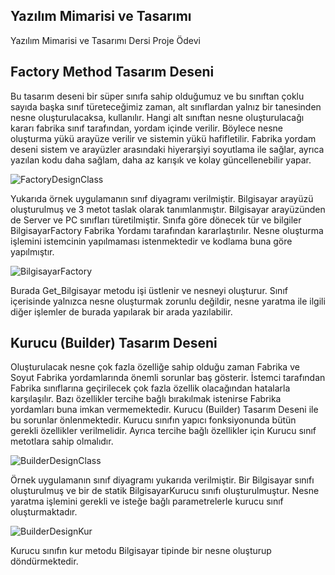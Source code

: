 ## Yazılım Mimarisi ve Tasarımı
Yazılım Mimarisi ve Tasarımı Dersi Proje Ödevi

## Factory Method Tasarım Deseni
Bu tasarım deseni bir süper sınıfa sahip olduğumuz ve bu sınıftan çoklu sayıda başka sınıf türeteceğimiz zaman, alt sınıflardan yalnız bir tanesinden nesne oluşturulacaksa, kullanılır. Hangi alt sınıftan nesne oluşturulacağı kararı
fabrika sınıf tarafından, yordam içinde verilir. Böylece nesne oluşturma yükü arayüze verilir ve sistemin yükü hafifletilir. Fabrika yordam deseni sistem ve arayüzler arasındaki hiyerarşiyi soyutlama ile sağlar, ayrıca yazılan kodu
daha sağlam, daha az karışık ve kolay güncellenebilir yapar.


![FactoryDesignClass](https://github.com/yusufarisoy/yazilim-mimarisi-ve-tasarimi/blob/master/FactoryDesignPatternClass.png)

Yukarıda örnek uygulamanın sınıf diyagramı verilmiştir. Bilgisayar arayüzü oluşturulmuş ve 3 metot taslak olarak tanımlanmıştır. Bilgisayar arayüzünden de Server ve PC sınıfları türetilmiştir. Sınıfa göre dönecek tür ve bilgiler BilgisayarFactory Fabrika Yordamı tarafından kararlaştırılır. Nesne oluşturma işlemini istemcinin yapılmaması istenmektedir ve kodlama buna göre yapılmıştır. 

![BilgisayarFactory](https://github.com/yusufarisoy/yazilim-mimarisi-ve-tasarimi/blob/master/bilgisayarFactory.png)

Burada Get_Bilgisayar metodu işi üstlenir ve nesneyi oluşturur. Sınıf içerisinde yalnızca nesne oluşturmak zorunlu değildir, nesne yaratma ile ilgili diğer işlemler de burada yapılarak bir arada yazılabilir.


## Kurucu (Builder) Tasarım Deseni
Oluşturulacak nesne çok fazla özelliğe sahip olduğu zaman Fabrika ve Soyut Fabrika yordamlarında önemli sorunlar baş gösterir. İstemci tarafından Fabrika sınıflarına geçirilecek çok fazla özellik olacağından hatalarla karşılaşılır.
Bazı özellikler tercihe bağlı bırakılmak istenirse Fabrika yordamları buna imkan vermemektedir. Kurucu (Builder) Tasarım Deseni ile bu sorunlar önlenmektedir. Kurucu sınıfın yapıcı fonksiyonunda bütün gerekli özellikler verilmelidir.
Ayrıca tercihe bağlı özellikler için Kurucu sınıf metotlara sahip olmalıdır.


![BuilderDesignClass](https://github.com/yusufarisoy/yazilim-mimarisi-ve-tasarimi/blob/master/BuilderDesignPatternClass.png)

Örnek uygulamanın sınıf diyagramı yukarıda verilmiştir. Bir Bilgisayar sınıfı oluşturulmuş ve bir de statik BilgisayarKurucu sınıfı oluşturulmuştur. Nesne yaratma işlemini gerekli ve isteğe bağlı parametrelerle kurucu sınıf oluşturmaktadır.

![BuilderDesignKur](https://github.com/yusufarisoy/yazilim-mimarisi-ve-tasarimi/blob/master/builderKur.png)

Kurucu sınıfın kur metodu Bilgisayar tipinde bir nesne oluşturup döndürmektedir.
